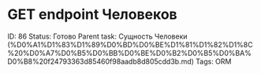 # GET endpoint Человеков

ID: 86
Status: Готово
Parent task: Сущность Человеки (%D0%A1%D1%83%D1%89%D0%BD%D0%BE%D1%81%D1%82%D1%8C%20%D0%A7%D0%B5%D0%BB%D0%BE%D0%B2%D0%B5%D0%BA%D0%B8%20f24793363d85460f98aadb8d805cdd3b.md)
Tags: ORM